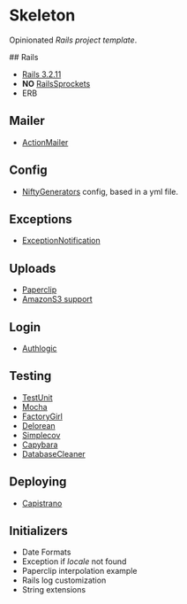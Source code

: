 # Skeleton

Opinionated _Rails project template_.

## Rails

* [Rails 3.2.11](https://github.com/rails/rails)
* **NO** [RailsSprockets](https://github.com/sstephenson/sprockets)
* ERB

## Mailer

* [ActionMailer](https://github.com/rails/rails/tree/master/actionmailer)

## Config

* [NiftyGenerators](https://github.com/ryanb/nifty-generators) config, based in a yml file.

## Exceptions

* [ExceptionNotification](https://github.com/smartinez87/exception_notification)

## Uploads

* [Paperclip](https://github.com/thoughtbot/paperclip)
* [AmazonS3 support](https://github.com/aws/aws-sdk-ruby)

## Login

* [Authlogic](https://github.com/binarylogic/authlogic)

## Testing

* [TestUnit](http://ruby-doc.org/stdlib-1.9.3/libdoc/test/unit/rdoc/Test/Unit.html)
* [Mocha](https://github.com/freerange/mocha)
* [FactoryGirl](https://github.com/thoughtbot/factory_girl)
* [Delorean](https://github.com/bebanjo/delorean)
* [Simplecov](https://github.com/colszowka/simplecov)
* [Capybara](https://github.com/jnicklas/capybara)
* [DatabaseCleaner](https://github.com/bmabey/database_cleaner)

## Deploying

* [Capistrano](https://github.com/capistrano/capistrano)

## Initializers

* Date Formats
* Exception if _locale_ not found
* Paperclip interpolation example
* Rails log customization
* String extensions


